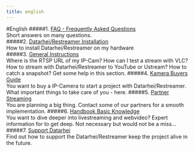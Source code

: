```yaml
---
title: english
---
```

#English
#####1. [FAQ - Frequently Asked Questions](/restreamer/wiki/faq_en.html)  
Short answers on many questions.   
#####2. [Datarhei/Restreamer Installation](/restreamer/wiki/installation_en.html)  
How to install Datarhei/Restreamer on my hardware  
#####3. [General Instructions](/restreamer/wiki/generalinstructions_en.html)  
Where is the RTSP URL of my IP-Cam? How can I test a stream with VLC? How to stream with Datarhei/Restreamer to YouTube or Ustream? How to catch a snapshot? Get some help in this section.
#####4. [Kamera Buyers Guide](/restreamer/wiki/camerabuyersguide_en.html)    
You want to buy a IP-Camera to start a project with Datarhei/Restreamer. What important things to take care of you - here.
#####5. [Partner Streaming](/restreamer/wiki/partnerstreaming_en.html)  
You are planning a big thing. Contact some of our partners for a smooth implementation.
#####6. [Handbook Basic Knowledge](/restreamer/wiki/handbookbasicknowhow_en.html)  
You want to dive deeper into livestreaming and webvideo? Expert information for to get deep. Not necessary but would not be a miss... 
#####7. [Support Datarhei](/restreamer/wiki/supportdatarhei_en.html)  
Find out how to support the Datarhei/Restreamer keep the project alive in the future. 